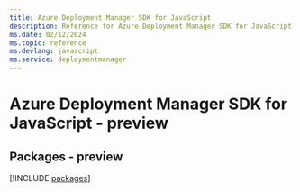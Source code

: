 ```yaml
---
title: Azure Deployment Manager SDK for JavaScript
description: Reference for Azure Deployment Manager SDK for JavaScript
ms.date: 02/12/2024
ms.topic: reference
ms.devlang: javascript
ms.service: deploymentmanager
---
```

# Azure Deployment Manager SDK for JavaScript - preview
## Packages - preview
[!INCLUDE [packages](deployment-manager-index.md)]